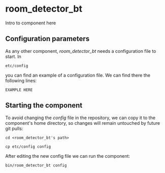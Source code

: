 # room_detector_bt
Intro to component here


## Configuration parameters
As any other component, *room_detector_bt* needs a configuration file to start. In
```
etc/config
```
you can find an example of a configuration file. We can find there the following lines:
```
EXAMPLE HERE
```

## Starting the component
To avoid changing the *config* file in the repository, we can copy it to the component's home directory, so changes will remain untouched by future git pulls:

```
cd <room_detector_bt's path> 
```
```
cp etc/config config
```

After editing the new config file we can run the component:

```
bin/room_detector_bt config
```
